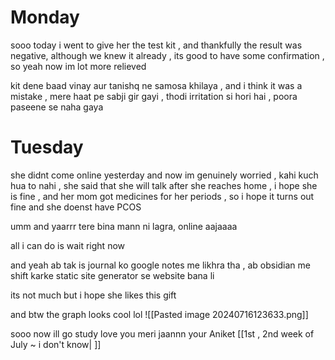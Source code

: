 # Monday

sooo today i went to give her the test kit , and thankfully the result was negative, although we knew it already , its good to have some confirmation , so yeah now im lot more relieved

kit dene baad vinay aur tanishq ne samosa khilaya , and i think it was a mistake , mere haat pe sabji gir gayi , thodi irritation si hori hai , poora paseene se naha gaya 

# Tuesday

she didnt come online yesterday and now im genuinely worried , kahi kuch hua to nahi , she said that she will talk after she reaches home , i hope she is fine , and her mom got medicines for her periods , so i hope it turns out fine and she doenst have PCOS

umm and yaarrr tere bina mann ni lagra, online aajaaaa

all i can do is wait right now

and yeah ab tak is journal ko google notes me likhra tha , ab obsidian me shift karke 
static site generator se website bana li

its not much but i hope she likes this gift

and btw the graph looks cool lol 
![[Pasted image 20240716123633.png]]


sooo now ill go study 
love you meri jaannn 
your Aniket
[[1st , 2nd week of July ~ i don't know| ]]